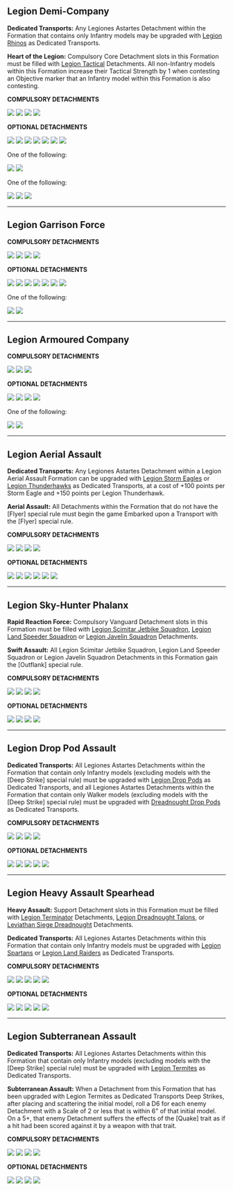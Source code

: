 ## Legion Demi-Company

**Dedicated Transports:** Any Legiones Astartes Detachment within the Formation that contains only Infantry models may be upgraded with [Legion Rhinos](detachments.md#legion-rhino-detachment-10-points-per-rhino) as Dedicated Transports.

**Heart of the Legion:** Compulsory Core Detachment slots in this Formation must be filled with [Legion Tactical](detachments.md#legion-tactical-detachment-35-points) Detachments. All non-Infantry models within this Formation increase their Tactical Strength by 1 when contesting an Objective marker that an Infantry model within this Formation is also contesting.

**COMPULSORY DETACHMENTS**

[![](../media/the_legiones_astartes/compulsory_hq.jpg)](detachments.md#hq-detachments) [![](../media/the_legiones_astartes/compulsory_support.jpg)](detachments.md#support-detachments) [![](../media/the_legiones_astartes/compulsory_core.jpg)](detachments.md#core-detachments) [![](../media/the_legiones_astartes/compulsory_core.jpg)](detachments.md#core-detachments)

**OPTIONAL DETACHMENTS**

[![](../media/the_legiones_astartes/optional_bastion.jpg)](detachments.md#bastion-detachments) [![](../media/the_legiones_astartes/optional_core.jpg)](detachments.md#core-detachments) [![](../media/the_legiones_astartes/optional_transport.jpg)](detachments.md#transport-detachments) [![](../media/the_legiones_astartes/optional_transport.jpg)](detachments.md#transport-detachments) [![](../media/the_legiones_astartes/optional_support.jpg)](detachments.md#support-detachments) [![](../media/the_legiones_astartes/optional_support.jpg)](detachments.md#support-detachments) [![](../media/the_legiones_astartes/optional_vanguard.jpg)](detachments.md#vanguard-detachments)

One of the following:

[![](../media/the_legiones_astartes/optional_light_armour.jpg)](detachments.md#light-armour-detachments) [![](../media/the_legiones_astartes/optional_air_support.jpg)](detachments.md#air-support-detachments)

One of the following:

![](../media/the_legiones_astartes/optional_artillery.jpg) [![](../media/the_legiones_astartes/optional_battle_tank.jpg)](detachments.md#battle-tank-detachments) [![](../media/the_legiones_astartes/optional_heavy_armour.jpg)](detachments.md#heavy-armour-detachments)

---

## Legion Garrison Force

**COMPULSORY DETACHMENTS**

[![](../media/the_legiones_astartes/compulsory_hq.jpg)](detachments.md#hq-detachments) [![](../media/the_legiones_astartes/compulsory_support.jpg)](detachments.md#support-detachments) [![](../media/the_legiones_astartes/compulsory_core.jpg)](detachments.md#core-detachments) [![](../media/the_legiones_astartes/compulsory_bastion.jpg)](detachments.md#bastion-detachments)

**OPTIONAL DETACHMENTS**

[![](../media/the_legiones_astartes/optional_bastion.jpg)](detachments.md#bastion-detachments) [![](../media/the_legiones_astartes/optional_core.jpg)](detachments.md#core-detachments) [![](../media/the_legiones_astartes/optional_air_support.jpg)](detachments.md#air-support-detachments) [![](../media/the_legiones_astartes/optional_bastion.jpg)](detachments.md#bastion-detachments) [![](../media/the_legiones_astartes/optional_support.jpg)](detachments.md#support-detachments) [![](../media/the_legiones_astartes/optional_support.jpg)](detachments.md#support-detachments) ![](../media/the_legiones_astartes/optional_artillery.jpg)

One of the following:

[![](../media/the_legiones_astartes/optional_heavy_armour.jpg)](detachments.md#heavy-armour-detachments) ![](../media/the_legiones_astartes/optional_artillery.jpg)

---

## Legion Armoured Company

**COMPULSORY DETACHMENTS**

[![](../media/the_legiones_astartes/compulsory_battle_tank.jpg)](detachments.md#battle-tank-detachments) [![](../media/the_legiones_astartes/compulsory_battle_tank.jpg)](detachments.md#battle-tank-detachments) [![](../media/the_legiones_astartes/compulsory_heavy_armour.jpg)](detachments.md#heavy-armour-detachments)

**OPTIONAL DETACHMENTS**

[![](../media/the_legiones_astartes/optional_light_armour.jpg)](detachments.md#light-armour-detachments) [![](../media/the_legiones_astartes/optional_heavy_armour.jpg)](detachments.md#heavy-armour-detachments) [![](../media/the_legiones_astartes/optional_battle_tank.jpg)](detachments.md#battle-tank-detachments) [![](../media/the_legiones_astartes/optional_battle_tank.jpg)](detachments.md#battle-tank-detachments)

One of the following:

[![](../media/the_legiones_astartes/optional_air_support.jpg)](detachments.md#air-support-detachments) [![](../media/the_legiones_astartes/optional_heavy_armour.jpg)](detachments.md#heavy-armour-detachments)

---

## Legion Aerial Assault

**Dedicated Transports:** Any Legiones Astartes Detachment within a Legion Aerial Assault Formation can be upgraded with [Legion Storm Eagles](detachments.md#legion-storm-eagle-squadron-100-points) or [Legion Thunderhawks](detachments.md#legion-thunderhawk-gunship-150-points) as Dedicated Transports, at a cost of +100 points per Storm Eagle and +150 points per Legion Thunderhawk.

**Aerial Assault:** All Detachments within the Formation that do not have the [Flyer] special rule must begin the game Embarked upon a Transport with the [Flyer] special rule.

**COMPULSORY DETACHMENTS**

[![](../media/the_legiones_astartes/compulsory_hq.jpg)](detachments.md#hq-detachments) [![](../media/the_legiones_astartes/compulsory_support.jpg)](detachments.md#support-detachments) [![](../media/the_legiones_astartes/compulsory_core.jpg)](detachments.md#core-detachments) [![](../media/the_legiones_astartes/compulsory_core.jpg)](detachments.md#core-detachments)

**OPTIONAL DETACHMENTS**

[![](../media/the_legiones_astartes/optional_support.jpg)](detachments.md#support-detachments) [![](../media/the_legiones_astartes/optional_core.jpg)](detachments.md#core-detachments) [![](../media/the_legiones_astartes/optional_air_support.jpg)](detachments.md#air-support-detachments) [![](../media/the_legiones_astartes/optional_support.jpg)](detachments.md#support-detachments) [![](../media/the_legiones_astartes/optional_core.jpg)](detachments.md#core-detachments) [![](../media/the_legiones_astartes/optional_air_support.jpg)](detachments.md#air-support-detachments)

---

## Legion Sky-Hunter Phalanx

**Rapid Reaction Force:** Compulsory Vanguard Detachment slots in this Formation must be filled with [Legion Scimitar Jetbike Squadron](detachments.md#legion-scimitar-jetbike-squadron-35-points), [Legion Land Speeder Squadron](detachments.md#legion-land-speeder-squadron-30-points) or [Legion Javelin Squadron](detachments.md#legion-javelin-squadron-33-points) Detachments.

**Swift Assault:** All Legion Scimitar Jetbike Squadron, Legion Land Speeder Squadron or Legion Javelin Squadron Detachments in this Formation gain the [Outflank] special rule.

**COMPULSORY DETACHMENTS**

[![](../media/the_legiones_astartes/compulsory_vanguard.jpg)](detachments.md#vanguard-detachments) [![](../media/the_legiones_astartes/compulsory_vanguard.jpg)](detachments.md#vanguard-detachments) [![](../media/the_legiones_astartes/compulsory_vanguard.jpg)](detachments.md#vanguard-detachments) [![](../media/the_legiones_astartes/compulsory_vanguard.jpg)](detachments.md#vanguard-detachments)

**OPTIONAL DETACHMENTS**

[![](../media/the_legiones_astartes/optional_light_armour.jpg)](detachments.md#light-armour-detachments) [![](../media/the_legiones_astartes/optional_light_armour.jpg)](detachments.md#light-armour-detachments) [![](../media/the_legiones_astartes/optional_air_support.jpg)](detachments.md#air-support-detachments) [![](../media/the_legiones_astartes/optional_vanguard.jpg)](detachments.md#vanguard-detachments)

---

## Legion Drop Pod Assault

**Dedicated Transports:** All Legiones Astartes Detachments within the Formation that contain only Infantry models (excluding models with the [Deep Strike] special rule) must be upgraded with [Legion Drop Pods](detachments.md#legion-drop-pod-detachment-6-points-per-model) as Dedicated Transports, and all Legiones Astartes Detachments within the Formation that contain only Walker models (excluding models with the [Deep Strike] special rule) must be upgraded with [Dreadnought Drop Pods](detachments.md#dreadnought-drop-pod-detachment-7-points-per-model) as Dedicated Transports.

**COMPULSORY DETACHMENTS**

[![](../media/the_legiones_astartes/compulsory_hq.jpg)](detachments.md#hq-detachments) [![](../media/the_legiones_astartes/compulsory_support.jpg)](detachments.md#support-detachments) [![](../media/the_legiones_astartes/compulsory_core.jpg)](detachments.md#core-detachments) [![](../media/the_legiones_astartes/compulsory_core.jpg)](detachments.md#core-detachments)

**OPTIONAL DETACHMENTS**

[![](../media/the_legiones_astartes/optional_core.jpg)](detachments.md#core-detachments) [![](../media/the_legiones_astartes/optional_core.jpg)](detachments.md#core-detachments) [![](../media/the_legiones_astartes/optional_air_support.jpg)](detachments.md#air-support-detachments) [![](../media/the_legiones_astartes/optional_support.jpg)](detachments.md#support-detachments) [![](../media/the_legiones_astartes/optional_support.jpg)](detachments.md#support-detachments)

---

## Legion Heavy Assault Spearhead

**Heavy Assault:** Support Detachment slots in this Formation must be filled with [Legion Terminator](detachments.md#legion-terminator-detachment-50-points) Detachments, [Legion Dreadnought Talons](detachments.md#legion-dreadnought-talon-70-points), or [Leviathan Siege Dreadnought](detachments.md#leviathan-siege-dreadnought-detachment-75-points) Detachments.

**Dedicated Transports:** All Legiones Astartes Detachments within this Formation that contain only Infantry models must be upgraded with [Legion Spartans](detachments.md#legion-spartan-detachment-80-points) or [Legion Land Raiders](detachments.md#legion-land-raider-detachment-40-points-per-model) as Dedicated Transports.

**COMPULSORY DETACHMENTS**

[![](../media/the_legiones_astartes/compulsory_terminators.jpg)](detachments.md#legion-terminator-detachment-50-points) [![](../media/the_legiones_astartes/compulsory_terminators.jpg)](detachments.md#legion-terminator-detachment-50-points) [![](../media/the_legiones_astartes/compulsory_support.jpg)](detachments.md#support-detachments) [![](../media/the_legiones_astartes/compulsory_support.jpg)](detachments.md#support-detachments) [![](../media/the_legiones_astartes/compulsory_support.jpg)](detachments.md#support-detachments)

**OPTIONAL DETACHMENTS**

[![](../media/the_legiones_astartes/optional_battle_tank.jpg)](detachments.md#battle-tank-detachments) [![](../media/the_legiones_astartes/optional_battle_tank.jpg)](detachments.md#battle-tank-detachments) [![](../media/the_legiones_astartes/optional_air_support.jpg)](detachments.md#air-support-detachments) [![](../media/the_legiones_astartes/optional_heavy_armour.jpg)](detachments.md#heavy-armour-detachments) [![](../media/the_legiones_astartes/optional_heavy_armour.jpg)](detachments.md#heavy-armour-detachments)

---

## Legion Subterranean Assault

**Dedicated Transports:** All Legiones Astartes Detachments within this Formation that contain only Infantry models (excluding models with the [Deep Strike] special rule) must be upgraded with [Legion Termites](detachments.md#legion-termite-detachment-18-points-per-model) as Dedicated Transports.

**Subterranean Assault:** When a Detachment from this Formation that has been upgraded with Legion Termites as Dedicated Transports Deep Strikes, after placing and scattering the initial model, roll a D6 for each enemy Detachment with a Scale of 2 or less that is within 6" of that initial model. On a 5+, that enemy Detachment suffers the effects of the [Quake] trait as if a hit had been scored against it by a weapon with that trait.

**COMPULSORY DETACHMENTS**

[![](../media/the_legiones_astartes/compulsory_hq.jpg)](detachments.md#hq-detachments) [![](../media/the_legiones_astartes/compulsory_support.jpg)](detachments.md#support-detachments) [![](../media/the_legiones_astartes/compulsory_core.jpg)](detachments.md#core-detachments) [![](../media/the_legiones_astartes/compulsory_core.jpg)](detachments.md#core-detachments)

**OPTIONAL DETACHMENTS**

[![](../media/the_legiones_astartes/optional_support.jpg)](detachments.md#support-detachments) [![](../media/the_legiones_astartes/optional_support.jpg)](detachments.md#support-detachments) [![](../media/the_legiones_astartes/optional_core.jpg)](detachments.md#core-detachments) [![](../media/the_legiones_astartes/optional_core.jpg)](detachments.md#core-detachments)

